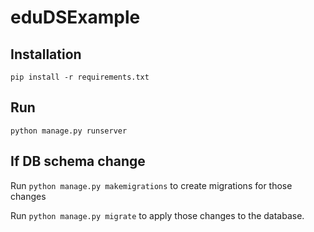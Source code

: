 # eduDSExample

## Installation
```pip install -r requirements.txt```

## Run
```python manage.py runserver```

## If DB schema change
Run ```python manage.py makemigrations``` to create migrations for those changes

Run ```python manage.py migrate``` to apply those changes to the database.
